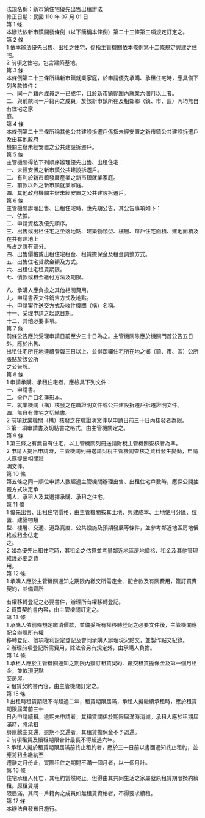 法規名稱：新市鎮住宅優先出售出租辦法  
修正日期：民國 110 年 07 月 01 日  
第 1 條  
本辦法依新市鎮開發條例（以下簡稱本條例）第二十三條第三項規定訂定之。  
第 2 條  
1 依本辦法優先出售、出租之住宅，係指主管機關依本條例第十二條規定興建之住宅。  
2 前項之住宅，包含建築基地。  
第 3 條  
本條例第二十三條所稱新市鎮就業家庭，於申請優先承購、承租住宅時，應具備下列各款條件：  
一、同一戶籍內成員之一已成年，且於新市鎮範圍內就業六個月以上者。  
二、與前款同一戶籍內之成員，於該新市鎮所在及相鄰鄉（鎮、市、區）內均無自有住宅之家  
庭。  
第 4 條  
本條例第二十三條所稱其他公共建設拆遷戶係指未經安置之新市鎮公共建設拆遷戶及由其他政府  
機關主辦未經安置之公共建設拆遷戶。  
第 5 條  
主管機關得依下列順序辦理優先出售、出租住宅：  
一、未經安置之新市鎮公共建設拆遷戶。  
二、有利於新市鎮發展產業之新市鎮就業家庭。  
三、前款以外之新市鎮就業家庭。  
四、其他政府機關主辦未經安置之公共建設拆遷戶。  
第 6 條  
主管機關辦理出售、出租住宅時，應先期公告，其公告事項如下：  
一、依據。  
二、申請資格及優先順序。  
三、出售或出租住宅之坐落地點、建築物類型、樓層、每戶住宅面積、建地面積及在共有建地上  
所占之應有部分。  
四、出售價格或出租住宅租金、租賃擔保金及租金調整方式。  
五、出售住宅貸款金額及方式。  
六、出租住宅租賃期限。  
七、價款或租金繳付方法及期限。  


八、承購人應負擔之其他相關費用。  
九、申請書表文件銷售方式及地點。  
十、申請案件送交方式及收件機關（構）名稱。  
十一、受理申請之起訖日期。  
十二、其他必要事項。  
第 7 條  
前條公告應於受理申請日前至少三十日為之。主管機關除應於機關門首公告五日外，應於出售、  
出租住宅所在地連續登報三日以上，並得函囑住宅所在地之鄉（鎮、市、區）公所張貼於該公所  
之公告牌。  
第 8 條  
1 申請承購、承租住宅者，應檢具下列文件：  
一、申請書。  
二、全戶戶口名簿影本。  
三、就業機關（構）核發之在職證明文件或公共建設拆遷戶拆遷證明文件。  
四、無自有住宅之切結書。  
2 前項就業機關（構）核發之在職證明文件以申請日前三十日內核發者為限。  
3 第一項申請書及切結書之格式，由主管機關定之。  
第 9 條  
1 第三條之有無自有住宅，以主管機關列冊送請財稅主管機關查核者為準。  
2 申請人提出申請時，主管機關列冊送請財稅主管機關查核之資料發生變動，申請人應提出相關證  
明文件。  
第 10 條  
第五條之同一順位申請人數超過主管機關辦理出售、出租住宅戶數時，應採公開抽籤方式決定承  
購人、承租人及其選擇承購、承租之住宅。  
第 11 條  
1 優先出售、出租住宅價格，由主管機關按其土地、興建成本、土地使用分區、位置、建築物類  
型、樓層、交通、道路寬度、公共設施及預期發展等條件，並參考鄰近地區房地價格或租金估定  
之。  
2 如為優先出租住宅時，其租金之估算並考量鄰近地區房地價格、租金及其他管理維護必要之費  
用。  
第 12 條  
1 承購人應於主管機關通知之期限內繳交所需定金、配合款及有關費用，簽訂買賣契約，並備齊所  


有權移轉登記之必要書件，辦理所有權移轉登記。  
2 買賣契約書內容，由主管機關訂定之。  
第 13 條  
1 承購人依前條規定繳清價款，並備妥所有權移轉登記之必要文件後，主管機關應配合辦理所有權  
移轉登記、他項權利設定登記及會同承購人辦理現況點交，並製作點交紀錄。  
2 辦理前項登記所需費用，除法令另有規定外，由承購人負擔。  
第 14 條  
1 承租人應於主管機關通知之期限內簽訂租賃契約、繳交租賃擔保金及第一個月租金，並依現況點  
交房屋。  
2 租賃契約書內容，由主管機關訂定之。  
第 15 條  
1 出租時租賃期限不得超過二年，租賃期限屆滿，承租人擬繼續承租時，應於租賃期限屆滿前三十  
日內申請續租。逾期未申請者，其租賃關係於期限屆滿時消滅。承租人應於租期屆滿時，將承租  
房屋騰空交還，逾期不交還者，其租賃擔保金不予退還。  
2 前項租賃及續租期限合計最長不得超過六年。  
3 承租人擬於租賃期限屆滿前終止租約者，應於三十日前以書面通知終止租約，並應將租金繳納至  
遷離之月份止，實際租住之期間不滿一個月者，以一個月計。  
第 16 條  
住宅承租人死亡，其租約當然終止。但得由其共同生活之家屬就原租賃期限換約續租。原租賃期  
限屆滿，其同一戶籍內之成員如無租賃資格者，不得要求續租。  
第 17 條  
本辦法自發布日施行。  


